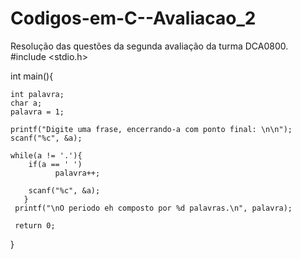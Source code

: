 # Codigos-em-C--Avaliacao_2
Resolução das questões da segunda avaliação da turma DCA0800.
#include <stdio.h>

int main(){

    int palavra;
    char a;
    palavra = 1;

    printf("Digite uma frase, encerrando-a com ponto final: \n\n");
    scanf("%c", &a);

    while(a != '.'){
        if(a == ' ')
              palavra++;

        scanf("%c", &a);
       }
     printf("\nO periodo eh composto por %d palavras.\n", palavra);

     return 0;
}
